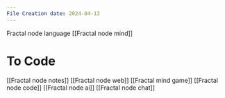 ```yaml
---
File Creation date: 2024-04-13
---
```

Fractal node language
[[Fractal node mind]]
# To Code
[[Fractal node notes]]
[[Fractal node web]]
[[Fractal mind game]]
[[Fractal node code]]
[[Fractal node ai]]
[[Fractal node chat]]
